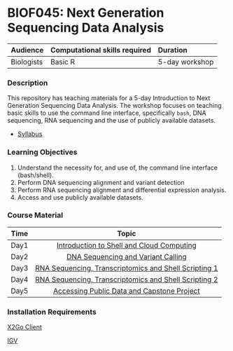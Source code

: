 # BIOF045: Next Generation Sequencing Data Analysis

| Audience | Computational skills required | Duration |
:----------|:-------------|:----------|
| Biologists | Basic R | 5-day workshop |


### Description

This repository has teaching materials for a 5-day Introduction to Next Generation Sequencing Data Analysis. The
workshop focuses on teaching basic skills to use the command line interface, specifically `bash`, DNA sequencing,
RNA sequencing and the use of publicly available datasets.

- [Syllabus](Syllabus_Mar22.pdf)


### Learning Objectives

1.	Understand the necessity for, and use of, the command line interface (bash/shell).
2.	Perform DNA sequencing alignment and variant detection
3.	Perform RNA sequencing alignment and differential expression analysis.
4.	Access and use publicly available datasets.


### Course Material

| Time            |   Topic  |
|:------------------------:|:----------:|
| Day1 | [Introduction to Shell and Cloud Computing](lectures/Day1_IntroShell) |
| Day2 | [DNA Sequencing and Variant Calling](lectures/Day2_DNAseq) |
| Day3 | [RNA Sequencing, Transcriptomics and Shell Scripting 1](lectures/Day3_RNAseq) |
| Day4 | [RNA Sequencing, Transcriptomics and Shell Scripting 2](lectures/Day4_RNAseq) |
| Day5 | [Accessing Public Data and Capstone Project](lectures/Day5_PublicData) |


### Installation Requirements

[X2Go Client](https://wiki.x2go.org/doku.php/doc:installation:x2goclient)

[IGV](https://software.broadinstitute.org/software/igv/download)
